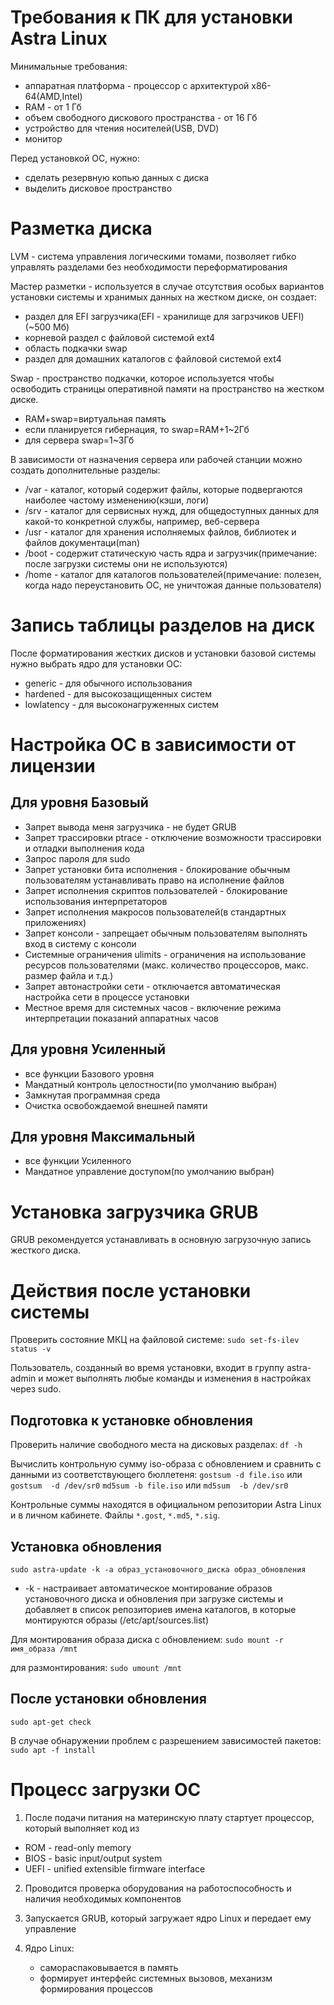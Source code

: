 # Требования к ПК для установки Astra Linux

Минимальные требования:
- аппаратная платформа - процессор с архитектурой x86-64(AMD,Intel)
- RAM - от 1 Гб
- объем свободного дискового пространства - от 16 Гб
- устройство для чтения носителей(USB, DVD)
- монитор

Перед установкой ОС, нужно:
- сделать резервную копью данных с диска
- выделить дисковое пространство

# Разметка диска

LVM - система управления логическими томами, позволяет гибко управлять разделами без необходимости переформатирования

Мастер разметки - используется в случае отсутствия особых вариантов установки системы и хранимых данных на жестком диске, он создает:
- раздел для EFI загрузчика(EFI - хранилище для загрзчиков UEFI) (~500 Мб)
- корневой раздел с файловой системой ext4
- область подкачки swap
- раздел для домашних каталогов с файловой системой ext4

Swap - пространство подкачки, которое используется чтобы освободить страницы оперативной памяти на пространство на жестком диске.
- RAM+swap=виртуальная память
- если планируется гибернация, то swap=RAM+1~2Гб
- для сервера swap=1~3Гб

В зависимости от назначения сервера или рабочей станции можно создать дополнительные разделы:
- /var - каталог, который содержит файлы, которые подвергаются наиболее частому изменению(кэши, логи)
- /srv - каталог для сервисных нужд, для общедоступных данных для какой-то конкретной службы, например, веб-сервера
- /usr - каталог для хранения исполняемых файлов, библиотек и файлов документаци(man)
- /boot - содержит статическую часть ядра и загрузчик(примечание: после загрузки системы они не используются)
- /home - каталог для каталогов пользователей(примечание: полезен, когда надо переустановить ОС, не уничтожая данные пользователя)

# Запись таблицы разделов на диск

После форматирования жестких дисков и установки базовой системы нужно выбрать ядро для установки ОС:
- generic - для обычного использования
- hardened - для высокозащищенных систем
- lowlatency - для высоконагруженных систем

# Настройка ОС в зависимости от лицензии

## Для уровня Базовый
- Запрет вывода меня загрузчика - не будет GRUB
- Запрет трассировки ptrace - отключение возможности трассировки и отладки выполнения кода
- Запрос пароля для sudo
- Запрет установки бита исполнения - блокирование обычным пользователям устанавливать право на исполнение файлов
- Запрет исполнения скриптов пользователей - блокирование использования интерпретаторов
- Запрет исполнения макросов пользователей(в стандартных приложениях)
- Запрет консоли - запрещает обычным пользователям выполнять вход в систему с консоли
- Системные ограничения ulimits - ограничения на использование ресурсов пользователями (макс. количество процессоров, макс. размер файла и т.д.)
- Запрет автонастройки сети - отключается автоматическая настройка сети в процессе установки
- Местное время для системных часов - включение режима интерпретации показаний аппаратных часов

## Для уровня Усиленный
- все функции Базового уровня
- Мандатный контроль целостности(по умолчанию выбран)
- Замкнутая программная среда
- Очистка освобождаемой внешней памяти

## Для уровня Максимальный
- все функции Усиленного
- Мандатное управление доступом(по умолчанию выбран)

# Установка загрузчика GRUB

GRUB рекомендуется устанавливать в основную загрузочную запись жесткого диска.

# Действия после установки системы

Проверить состояние МКЦ на файловой системе:
`sudo set-fs-ilev status -v`

Пользователь, созданный во время установки, входит в группу astra-admin и может выполнять любые команды и изменения в настройках через sudo.

## Подготовка к установке обновления

Проверить наличие свободного места на дисковых разделах:
`df -h`

Вычислить контрольную сумму iso-образа с обновлением и сравнить с данными из соответствующего бюллетеня:
`gostsum -d file.iso` или `gostsum  -d /dev/sr0`
`md5sum -b file.iso` или `md5sum  -b /dev/sr0`

Контрольные суммы находятся в официальном репозитории Astra Linux и в личном кабинете. Файлы `*.gost`, `*.md5`, `*.sig`.

## Установка обновления

`sudo astra-update -k -a образ_установочного_диска образ_обновления`

- -k - настраивает автоматическое монтирование образов установочного диска и обновления при загрузке системы и
добавляет в список репозиториев имена каталогов, в которые монтируются образы (/etc/apt/sources.list)

Для монтирования образа диска с обновлением:
`sudo mount -r имя_образа /mnt`

для размонтирования:
`sudo umount /mnt`

## После установки обновления

`sudo apt-get check`

В случае обнаружении проблем с разрешением зависимостей пакетов:
`sudo apt -f install`

# Процесс загрузки ОС

1) После подачи питания на материнскую плату стартует процессор, который выполняет код из
- ROM - read-only memory
- BIOS - basic input/output system
- UEFI - unified extensible firmware interface

2) Проводится проверка оборудования на работоспособность и наличия необходимых компонентов

3) Запускается GRUB, который загружает ядро Linux и передает ему управление

4) Ядро Linux:
    - самораспаковывается в память
    - формирует интерфейс системных вызовов, механизм формирования процессов
